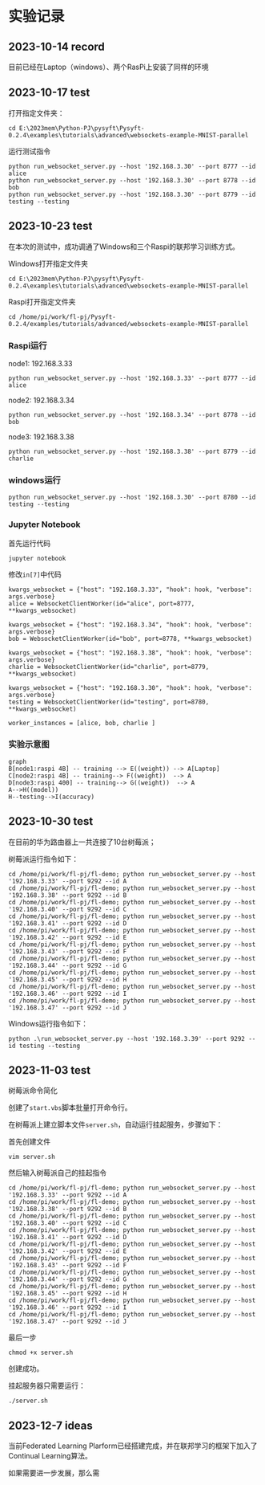 # 实验记录

## 2023-10-14 record
目前已经在Laptop（windows）、两个RasPi上安装了同样的环境

## 2023-10-17 test
打开指定文件夹：
	
	cd E:\2023mem\Python-PJ\pysyft\Pysyft-0.2.4\examples\tutorials\advanced\websockets-example-MNIST-parallel


运行测试指令

	python run_websocket_server.py --host '192.168.3.30' --port 8777 --id alice
	python run_websocket_server.py --host '192.168.3.30' --port 8778 --id bob
	python run_websocket_server.py --host '192.168.3.30' --port 8779 --id testing --testing

## 2023-10-23 test

在本次的测试中，成功调通了Windows和三个Raspi的联邦学习训练方式。

Windows打开指定文件夹

	cd E:\2023mem\Python-PJ\pysyft\Pysyft-0.2.4\examples\tutorials\advanced\websockets-example-MNIST-parallel

Raspi打开指定文件夹

	cd /home/pi/work/fl-pj/Pysyft-0.2.4/examples/tutorials/advanced/websockets-example-MNIST-parallel

### Raspi运行

node1: 192.168.3.33
	
	python run_websocket_server.py --host '192.168.3.33' --port 8777 --id alice
	
node2: 192.168.3.34

	python run_websocket_server.py --host '192.168.3.34' --port 8778 --id bob

node3: 192.168.3.38
	
	python run_websocket_server.py --host '192.168.3.38' --port 8779 --id charlie

### windows运行

	python run_websocket_server.py --host '192.168.3.30' --port 8780 --id testing --testing

### Jupyter Notebook
首先运行代码

	jupyter notebook

修改`in[7]`中代码
	  
	kwargs_websocket = {"host": "192.168.3.33", "hook": hook, "verbose": args.verbose}  
	alice = WebsocketClientWorker(id="alice", port=8777, **kwargs_websocket) 
	
	kwargs_websocket = {"host": "192.168.3.34", "hook": hook, "verbose": args.verbose}  
	bob = WebsocketClientWorker(id="bob", port=8778, **kwargs_websocket)
	
	kwargs_websocket = {"host": "192.168.3.38", "hook": hook, "verbose": args.verbose} 
	charlie = WebsocketClientWorker(id="charlie", port=8779, **kwargs_websocket)

	kwargs_websocket = {"host": "192.168.3.30", "hook": hook, "verbose": args.verbose} 
	testing = WebsocketClientWorker(id="testing", port=8780, **kwargs_websocket)

	worker_instances = [alice, bob, charlie ]

### 实验示意图

```mermaid
graph 
B[node1:raspi 4B] -- training --> E((weight)) --> A[Laptop]
C[node2:raspi 4B] -- training--> F((weight))  --> A
D[node3:raspi 400] -- training--> G((weight))  --> A
A-->H((model))
H--testing-->I(accuracy)
```

## 2023-10-30 test

在目前的华为路由器上一共连接了10台树莓派；

树莓派运行指令如下：

	cd /home/pi/work/fl-pj/fl-demo; python run_websocket_server.py --host '192.168.3.33' --port 9292 --id A
	cd /home/pi/work/fl-pj/fl-demo; python run_websocket_server.py --host '192.168.3.38' --port 9292 --id B
	cd /home/pi/work/fl-pj/fl-demo; python run_websocket_server.py --host '192.168.3.40' --port 9292 --id C
	cd /home/pi/work/fl-pj/fl-demo; python run_websocket_server.py --host '192.168.3.41' --port 9292 --id D
	cd /home/pi/work/fl-pj/fl-demo; python run_websocket_server.py --host '192.168.3.42' --port 9292 --id E
	cd /home/pi/work/fl-pj/fl-demo; python run_websocket_server.py --host '192.168.3.43' --port 9292 --id F
	cd /home/pi/work/fl-pj/fl-demo; python run_websocket_server.py --host '192.168.3.44' --port 9292 --id G
	cd /home/pi/work/fl-pj/fl-demo; python run_websocket_server.py --host '192.168.3.45' --port 9292 --id H
	cd /home/pi/work/fl-pj/fl-demo; python run_websocket_server.py --host '192.168.3.46' --port 9292 --id I
	cd /home/pi/work/fl-pj/fl-demo; python run_websocket_server.py --host '192.168.3.47' --port 9292 --id J

Windows运行指令如下：

	python .\run_websocket_server.py --host '192.168.3.39' --port 9292 --id testing --testing

## 2023-11-03 test
树莓派命令简化

创建了`start.vbs`脚本批量打开命令行。

在树莓派上建立脚本文件`server.sh`，自动运行挂起服务，步骤如下：

首先创建文件

	vim server.sh

然后输入树莓派自己的挂起指令

	cd /home/pi/work/fl-pj/fl-demo; python run_websocket_server.py --host '192.168.3.33' --port 9292 --id A
	cd /home/pi/work/fl-pj/fl-demo; python run_websocket_server.py --host '192.168.3.38' --port 9292 --id B
	cd /home/pi/work/fl-pj/fl-demo; python run_websocket_server.py --host '192.168.3.40' --port 9292 --id C
	cd /home/pi/work/fl-pj/fl-demo; python run_websocket_server.py --host '192.168.3.41' --port 9292 --id D
	cd /home/pi/work/fl-pj/fl-demo; python run_websocket_server.py --host '192.168.3.42' --port 9292 --id E
	cd /home/pi/work/fl-pj/fl-demo; python run_websocket_server.py --host '192.168.3.43' --port 9292 --id F
	cd /home/pi/work/fl-pj/fl-demo; python run_websocket_server.py --host '192.168.3.44' --port 9292 --id G
	cd /home/pi/work/fl-pj/fl-demo; python run_websocket_server.py --host '192.168.3.45' --port 9292 --id H
	cd /home/pi/work/fl-pj/fl-demo; python run_websocket_server.py --host '192.168.3.46' --port 9292 --id I
	cd /home/pi/work/fl-pj/fl-demo; python run_websocket_server.py --host '192.168.3.47' --port 9292 --id J

最后一步

	chmod +x server.sh

创建成功。

挂起服务器只需要运行：

	./server.sh


##  2023-12-7 ideas

当前Federated Learning Plarform已经搭建完成，并在联邦学习的框架下加入了Continual Learning算法。

如果需要进一步发展，那么需
<!--stackedit_data:
eyJoaXN0b3J5IjpbLTc3NzYyNzAyMCwtMjA5Mzg2NDM5NywxNj
g0OTkyMDExLC0xNTIyOTE1ODU3LC0yNTQ1NDA5MjUsMTEzMTA0
NTE1Myw3OTQ1ODczODcsLTIxNjM5NTg3MywtMTMxOTg0NDc4NS
wtMjc2NzEwNjk4LDE0NjM2NjM2OTMsMTQ2MjAyOTQzOCwxMjEy
MDE4NDI0LDE5Mzk1MzI4MTAsMTE0NzIxNjAxNCwtMTIyNTgzMz
MzNywxMDM5OTAwNjk1LC0xMzM1MjczMDQ5LDcyNDcxOTkzLC01
NzYzODI0MDhdfQ==
-->